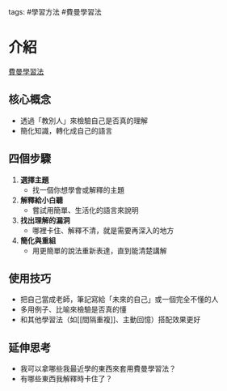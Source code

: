 tags: #學習方法 #費曼學習法  

# 介紹
[費曼學習法](https://www.youtube.com/watch?v=gcbCXqjicu0)

## 核心概念
- 透過「教別人」來檢驗自己是否真的理解  
- 簡化知識，轉化成自己的語言  

## 四個步驟
1. **選擇主題**  
   - 找一個你想學會或解釋的主題  
2. **解釋給小白聽**  
   - 嘗試用簡單、生活化的語言來說明  
3. **找出理解的漏洞**  
   - 哪裡卡住、解釋不清，就是需要再深入的地方  
4. **簡化與重組**  
   - 用更簡單的說法重新表達，直到能清楚講解  

## 使用技巧
- 把自己當成老師，筆記寫給「未來的自己」或一個完全不懂的人  
- 多用例子、比喻來檢驗是否真的懂  
- 和其他學習法（如[[間隔重複]]、主動回憶）搭配效果更好  

## 延伸思考
- 我可以拿哪些我最近學的東西來套用費曼學習法？  
- 有哪些東西我解釋時卡住了？  
